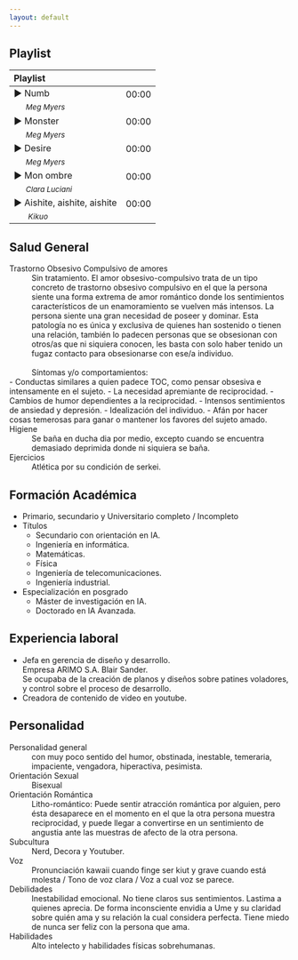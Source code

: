 ```yaml
---
layout: default
---
```

## Playlist

| Playlist |   | 
|:----------------------|:------------------|
| ► Numb  <br> &nbsp;&nbsp;&nbsp;&nbsp;&nbsp;<sub>_Meg Myers_ </sub> | 00:00 <br>&nbsp; |
| ► Monster  <br> &nbsp;&nbsp;&nbsp;&nbsp;&nbsp;<sub>_Meg Myers_ </sub>  | 00:00 <br>&nbsp; |
| ► Desire  <br> &nbsp;&nbsp;&nbsp;&nbsp;&nbsp;<sub>_Meg Myers_ </sub>  | 00:00 <br>&nbsp; |
| ► Mon ombre  <br> &nbsp;&nbsp;&nbsp;&nbsp;&nbsp;<sub>_Clara Luciani_ </sub>| 00:00<br> &nbsp; |
| ► Aishite, aishite, aishite  <br>&nbsp;&nbsp;&nbsp;&nbsp;&nbsp; <sub>_Kikuo_</sub> | 00:00 <br>&nbsp; |



## Salud General
<dt>Trastorno Obsesivo Compulsivo de amores</dt> <dd>Sin tratamiento.
El amor obsesivo-compulsivo trata de un tipo concreto de trastorno obsesivo compulsivo en el que la persona siente una forma extrema de amor romántico donde los sentimientos característicos de un enamoramiento se vuelven más intensos. La persona siente una gran necesidad de poseer y dominar.
Esta patología no es única y exclusiva de quienes han sostenido o tienen una relación, también lo padecen personas que se obsesionan con otros/as que ni siquiera conocen, les basta con solo haber tenido un fugaz contacto para obsesionarse con ese/a individuo.<br><br>Síntomas y/o comportamientos:</dd>
  - Conductas similares a quien padece TOC, como pensar obsesiva e intensamente en el sujeto.
  - La necesidad apremiante de reciprocidad.
  - Cambios de humor dependientes a la reciprocidad.
  - Intensos sentimientos de ansiedad y depresión.
  - Idealización del individuo.
  - Afán por hacer cosas temerosas para ganar o mantener los favores del sujeto amado. 
<dt>Higiene</dt> <dd>Se baña en ducha dia por medio, excepto cuando se encuentra demasiado deprimida donde ni siquiera se baña. </dd>
<dt>Ejercicios</dt> <dd>Atlética por su condición de serkei.  </dd>

## Formación Académica
- Primario, secundario y Universitario completo / Incompleto
- Títulos
  - Secundario con orientación en IA.
  - Ingeniería en informática.
  - Matemáticas.
  - Física 
  - Ingeniería de telecomunicaciones.
  - Ingeniería industrial.
- Especialización en posgrado 
  - Máster de investigación en IA. 
  - Doctorado en IA Avanzada.

## Experiencia laboral
- Jefa en gerencia de diseño y desarrollo. <br>Empresa ARIMO S.A. Blair Sander. <br>Se ocupaba de la creación de planos y diseños sobre patines voladores, y control sobre el proceso de desarrollo. 
- Creadora de contenido de video en youtube.

## Personalidad
<dt>Personalidad general</dt> <dd>con muy poco sentido del humor, obstinada, inestable, temeraria, impaciente, vengadora, hiperactiva, pesimista.</dd>
<dt>Orientación Sexual</dt> <dd>Bisexual</dd>
<dt>Orientación Romántica</dt> <dd>  
Litho-romántico: Puede sentir atracción romántica por alguien, pero ésta desaparece en el momento en el que la otra persona muestra reciprocidad, y puede llegar a convertirse en un sentimiento de angustia ante las muestras de afecto de la otra persona.</dd>
<dt>Subcultura</dt> <dd>Nerd, Decora y Youtuber.</dd>
<dt>Voz</dt> <dd>Pronunciación kawaii cuando finge ser kiut y grave cuando está molesta / Tono de voz clara / Voz a cual voz se parece.</dd>
<dt>Debilidades</dt> <dd>Inestabilidad emocional. No tiene claros sus sentimientos. Lastima a quienes aprecia. De forma inconsciente envidia a Ume y su claridad sobre quién ama y su relación la cual considera perfecta. Tiene miedo de nunca ser feliz con la persona que ama.</dd>
<dt>Habilidades</dt><dd> Alto intelecto y habilidades físicas sobrehumanas. </dd>
